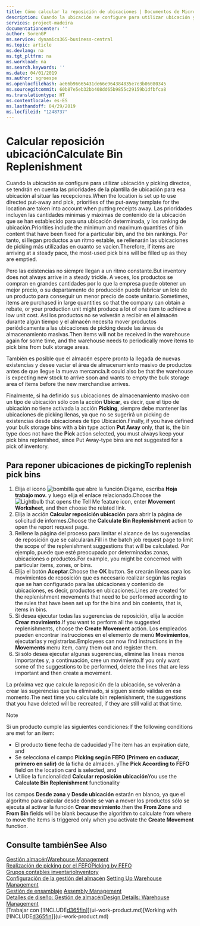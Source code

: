 ```yaml
---
title: Cómo calcular la reposición de ubicaciones | Documentos de Microsoft
description: Cuando la ubicación se configure para utilizar ubicación y picking directos, se tendrán en cuenta las prioridades de la plantilla de ubicación para esa ubicación al situar las recepciones.
services: project-madeira
documentationcenter: ''
author: SorenGP
ms.service: dynamics365-business-central
ms.topic: article
ms.devlang: na
ms.tgt_pltfrm: na
ms.workload: na
ms.search.keywords: ''
ms.date: 04/01/2019
ms.author: sgroespe
ms.openlocfilehash: ae66b96665431de66e964384835e7e3b06080345
ms.sourcegitcommit: 60b87e5eb32bb408dd65b9855c29159b1dfbfca8
ms.translationtype: HT
ms.contentlocale: es-ES
ms.lasthandoff: 04/29/2019
ms.locfileid: "1248737"
---
```

# <a name="calculate-bin-replenishment"></a><span data-ttu-id="bca9d-103">Calcular reposición ubicación</span><span class="sxs-lookup"><span data-stu-id="bca9d-103">Calculate Bin Replenishment</span></span>
<span data-ttu-id="bca9d-104">Cuando la ubicación se configure para utilizar ubicación y picking directos, se tendrán en cuenta las prioridades de la plantilla de ubicación para esa ubicación al situar las recepciones.</span><span class="sxs-lookup"><span data-stu-id="bca9d-104">When the location is set up to use directed put-away and pick, priorities of the put-away template for the location are taken into account when putting receipts away.</span></span> <span data-ttu-id="bca9d-105">Las prioridades incluyen las cantidades mínimas y máximas de contenido de la ubicación que se han establecido para una ubicación determinada, y los ranking de ubicación.</span><span class="sxs-lookup"><span data-stu-id="bca9d-105">Priorities include the minimum and maximum quantities of bin content that have been fixed for a particular bin, and the bin rankings.</span></span> <span data-ttu-id="bca9d-106">Por tanto, si llegan productos a un ritmo estable, se rellenarán las ubicaciones de picking más utilizadas en cuanto se vacíen.</span><span class="sxs-lookup"><span data-stu-id="bca9d-106">Therefore, if items are arriving at a steady pace, the most-used pick bins will be filled up as they are emptied.</span></span>  

<span data-ttu-id="bca9d-107">Pero las existencias no siempre llegan a un ritmo constante.</span><span class="sxs-lookup"><span data-stu-id="bca9d-107">But inventory does not always arrive in a steady trickle.</span></span> <span data-ttu-id="bca9d-108">A veces, los productos se compran en grandes cantidades por lo que la empresa puede obtener un mejor precio, o su departamento de producción puede fabricar un lote de un producto para conseguir un menor precio de coste unitario.</span><span class="sxs-lookup"><span data-stu-id="bca9d-108">Sometimes, items are purchased in large quantities so that the company can obtain a rebate, or your production unit might produce a lot of one item to achieve a low unit cost.</span></span> <span data-ttu-id="bca9d-109">Así los productos no se volverán a recibir en el almacén durante algún tiempo y el almacén necesita mover productos periódicamente a las ubicaciones de picking desde las áreas de almacenamiento masivas.</span><span class="sxs-lookup"><span data-stu-id="bca9d-109">Then items will not be received in the warehouse again for some time, and the warehouse needs to periodically move items to pick bins from bulk storage areas.</span></span>  

<span data-ttu-id="bca9d-110">También es posible que el almacén espere pronto la llegada de nuevas existencias y desee vaciar el área de almacenamiento masivo de productos antes de que llegue la mueva mercancía.</span><span class="sxs-lookup"><span data-stu-id="bca9d-110">It could also be that the warehouse is expecting new stock to arrive soon and wants to empty the bulk storage area of items before the new merchandise arrives.</span></span>  

<span data-ttu-id="bca9d-111">Finalmente, si ha definido sus ubicaciones de almacenamiento masivo con un tipo de ubicación sólo con la acción **Ubicar**, es decir, que el tipo de ubicación no tiene activada la acción **Picking**, siempre debe mantener las ubicaciones de picking llenas, ya que no se sugerirá un picking de existencias desde ubicaciones de tipo Ubicación.</span><span class="sxs-lookup"><span data-stu-id="bca9d-111">Finally, if you have defined your bulk storage bins with a bin type action **Put Away** only, that is, the bin type does not have the **Pick** action selected, you must always keep your pick bins replenished, since Put Away-type bins are not suggested for a pick of inventory.</span></span>  

## <a name="to-replenish-pick-bins"></a><span data-ttu-id="bca9d-112">Para reponer ubicaciones de picking</span><span class="sxs-lookup"><span data-stu-id="bca9d-112">To replenish pick bins</span></span>  
1.  <span data-ttu-id="bca9d-113">Elija el icono ![bombilla que abre la función Dígame](media/ui-search/search_small.png "Dígame que desea hacer"), escriba **Hoja trabajo mov.** y luego elija el enlace relacionado.</span><span class="sxs-lookup"><span data-stu-id="bca9d-113">Choose the ![Lightbulb that opens the Tell Me feature](media/ui-search/search_small.png "Tell me what you want to do") icon, enter **Movement Worksheet**, and then choose the related link.</span></span>  
2.  <span data-ttu-id="bca9d-114">Elija la acción **Calcular reposición ubicación** para abrir la página de solicitud de informes.</span><span class="sxs-lookup"><span data-stu-id="bca9d-114">Choose the **Calculate Bin Replenishment** action to open the report request page.</span></span>  
3.  <span data-ttu-id="bca9d-115">Rellene la página del proceso para limitar el alcance de las sugerencias de reposición que se calcularán.</span><span class="sxs-lookup"><span data-stu-id="bca9d-115">Fill in the batch job request page to limit the scope of the replenishment suggestions that will be calculated.</span></span> <span data-ttu-id="bca9d-116">Por ejemplo, puede que esté preocupado por determinadas zonas, ubicaciones o productos.</span><span class="sxs-lookup"><span data-stu-id="bca9d-116">For example, you might be concerned with particular items, zones, or bins.</span></span>  
4.  <span data-ttu-id="bca9d-117">Elija el botón **Aceptar**.</span><span class="sxs-lookup"><span data-stu-id="bca9d-117">Choose the **OK** button.</span></span> <span data-ttu-id="bca9d-118">Se crearán líneas para los movimientos de reposición que es necesario realizar según las reglas que se han configurado para las ubicaciones y contenido de ubicaciones, es decir, productos en ubicaciones.</span><span class="sxs-lookup"><span data-stu-id="bca9d-118">Lines are created for the replenishment movements that need to be performed according to the rules that have been set up for the bins and bin contents, that is, items in bins.</span></span>  
5.  <span data-ttu-id="bca9d-119">Si desea ejecutar todas las sugerencias de reposición, elija la acción **Crear movimiento**.</span><span class="sxs-lookup"><span data-stu-id="bca9d-119">If you want to perform all the suggested replenishments, choose the **Create Movement** action.</span></span> <span data-ttu-id="bca9d-120">Los empleados pueden encontrar instrucciones en el elemento de menú **Movimientos**, ejecutarlas y registrarlas.</span><span class="sxs-lookup"><span data-stu-id="bca9d-120">Employees can now find instructions in the **Movements** menu item, carry them out and register them.</span></span>  
6.  <span data-ttu-id="bca9d-121">Si sólo desea ejecutar algunas sugerencias, elimine las líneas menos importantes y, a continuación, cree un movimiento.</span><span class="sxs-lookup"><span data-stu-id="bca9d-121">If you only want some of the suggestions to be performed, delete the lines that are less important and then create a movement.</span></span>  

<span data-ttu-id="bca9d-122">La próxima vez que calcule la reposición de la ubicación, se volverán a crear las sugerencias que ha eliminado, si siguen siendo válidas en ese momento.</span><span class="sxs-lookup"><span data-stu-id="bca9d-122">The next time you calculate bin replenishment, the suggestions that you have deleted will be recreated, if they are still valid at that time.</span></span>  

> [!NOTE]  
>  <span data-ttu-id="bca9d-123">Si un producto cumple las siguientes condiciones:</span><span class="sxs-lookup"><span data-stu-id="bca9d-123">If the following conditions are met for an item:</span></span>  
>   
>  -   <span data-ttu-id="bca9d-124">El producto tiene fecha de caducidad y</span><span class="sxs-lookup"><span data-stu-id="bca9d-124">The item has an expiration date, and</span></span>  
> -   <span data-ttu-id="bca9d-125">Se selecciona el campo **Picking según FEFO (Primero en caducar, primero en salir)** de la ficha de almacén. y</span><span class="sxs-lookup"><span data-stu-id="bca9d-125">The **Pick According to FEFO** field on the location card is selected, and</span></span>  
> -   <span data-ttu-id="bca9d-126">Utilice la funcionalidad **Calcular reposición ubicación**</span><span class="sxs-lookup"><span data-stu-id="bca9d-126">You use the **Calculate Bin Replenishment** functionality</span></span>  
>   
>  <span data-ttu-id="bca9d-127">los campos **Desde zona** y **Desde ubicación** estarán en blanco, ya que el algoritmo para calcular desde dónde se van a mover los productos sólo se ejecuta al activar la función **Crear movimiento**.</span><span class="sxs-lookup"><span data-stu-id="bca9d-127">then the **From Zone** and **From Bin** fields will be blank because the algorithm to calculate from where to move the items is triggered only when you activate the **Create Movement** function.</span></span>  

## <a name="see-also"></a><span data-ttu-id="bca9d-128">Consulte también</span><span class="sxs-lookup"><span data-stu-id="bca9d-128">See Also</span></span>  
[<span data-ttu-id="bca9d-129">Gestión almacén</span><span class="sxs-lookup"><span data-stu-id="bca9d-129">Warehouse Management</span></span>](warehouse-manage-warehouse.md)  
[<span data-ttu-id="bca9d-130">Realización de picking por el FEFO</span><span class="sxs-lookup"><span data-stu-id="bca9d-130">Picking by FEFO</span></span>](warehouse-picking-by-fefo.md)  
[<span data-ttu-id="bca9d-131">Grupos contables inventario</span><span class="sxs-lookup"><span data-stu-id="bca9d-131">Inventory</span></span>](inventory-manage-inventory.md)  
<span data-ttu-id="bca9d-132">[Configuración de la gestión del almacén](warehouse-setup-warehouse.md)   </span><span class="sxs-lookup"><span data-stu-id="bca9d-132">[Setting Up Warehouse Management](warehouse-setup-warehouse.md)   </span></span>  
<span data-ttu-id="bca9d-133">[Gestión de ensamblaje](assembly-assemble-items.md)  </span><span class="sxs-lookup"><span data-stu-id="bca9d-133">[Assembly Management](assembly-assemble-items.md)  </span></span>  
[<span data-ttu-id="bca9d-134">Detalles de diseño: Gestión de almacén</span><span class="sxs-lookup"><span data-stu-id="bca9d-134">Design Details: Warehouse Management</span></span>](design-details-warehouse-management.md)  
<span data-ttu-id="bca9d-135">[Trabajar con [!INCLUDE[d365fin](includes/d365fin_md.md)]](ui-work-product.md)</span><span class="sxs-lookup"><span data-stu-id="bca9d-135">[Working with [!INCLUDE[d365fin](includes/d365fin_md.md)]](ui-work-product.md)</span></span>
